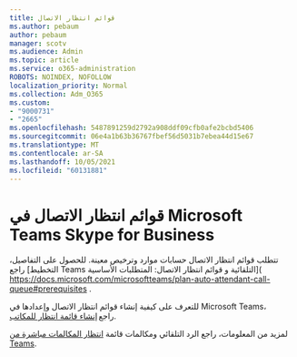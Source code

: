 ```yaml
---
title: قوائم انتظار الاتصال
ms.author: pebaum
author: pebaum
manager: scotv
ms.audience: Admin
ms.topic: article
ms.service: o365-administration
ROBOTS: NOINDEX, NOFOLLOW
localization_priority: Normal
ms.collection: Adm_O365
ms.custom:
- "9000731"
- "2665"
ms.openlocfilehash: 5487891259d2792a908ddf09cfb0afe2bcbd5406
ms.sourcegitcommit: 06e4a1b63b36767fbef56d5031b7ebea44d15e67
ms.translationtype: MT
ms.contentlocale: ar-SA
ms.lasthandoff: 10/05/2021
ms.locfileid: "60131881"
---
```

# <a name="call-queues-in-microsoft-teams-and-skype-for-business"></a>قوائم انتظار الاتصال في Microsoft Teams Skype for Business 

تتطلب قوائم انتظار الاتصال حسابات موارد وترخيص معينة. للحصول على التفاصيل، راجع [التخطيط Teams التلقائية و قوائم انتظار الاتصال: المتطلبات الأساسية]( https://docs.microsoft.com/microsoftteams/plan-auto-attendant-call-queue#prerequisites . 

للتعرف على كيفية إنشاء قوائم انتظار الاتصال وإعدادها في Microsoft Teams، راجع [إنشاء قائمة انتظار للمكاتب](https://docs.microsoft.com/microsoftteams/create-a-phone-system-call-queue). 

لمزيد من المعلومات، راجع الرد التلقائي ومكالمات قائمة [انتظار المكالمات مباشرة من Teams](https://docs.microsoft.com/microsoftteams/answer-auto-attendant-and-call-queue-calls). 